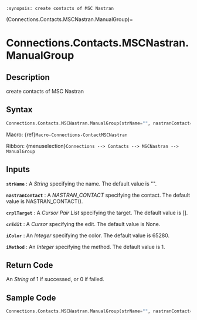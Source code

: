 ```{module} Connections.Contacts.MSCNastran.ManualGroup()
:synopsis: create contacts of MSC Nastran
```

(Connections.Contacts.MSCNastran.ManualGroup)=

# Connections.Contacts.MSCNastran.ManualGroup

## Description

create contacts of MSC Nastran

## Syntax

```python
Connections.Contacts.MSCNastran.ManualGroup(strName="", nastranContact=NASTRAN_CONTACT(), crplTarget=[], crEdit=None, iColor=65280, iMethod=1)
```

Macro: {ref}`Macro-Connections-ContactMSCNastran`

Ribbon: {menuselection}`Connections --> Contacts --> MSCNastran --> ManualGroup`

## Inputs

**`strName`**
: A _String_ specifying the name. The default value is "".

**`nastranContact`**
: A _NASTRAN_CONTACT_ specifying the contact. The default value is NASTRAN_CONTACT().

**`crplTarget`**
: A _Cursor Pair List_ specifying the target. The default value is [].

**`crEdit`**
: A _Cursor_ specifying the edit. The default value is None.

**`iColor`**
: An _Integer_ specifying the color. The default value is 65280.

**`iMethod`**
: An _Integer_ specifying the method. The default value is 1.

## Return Code

An _String_ of 1 if successed, or 0 if failed.

## Sample Code

```python
Connections.Contacts.MSCNastran.ManualGroup(strName="", nastranContact=NASTRAN_CONTACT(), crplTarget=[], crEdit=None, iColor=65280, iMethod=1)
```
